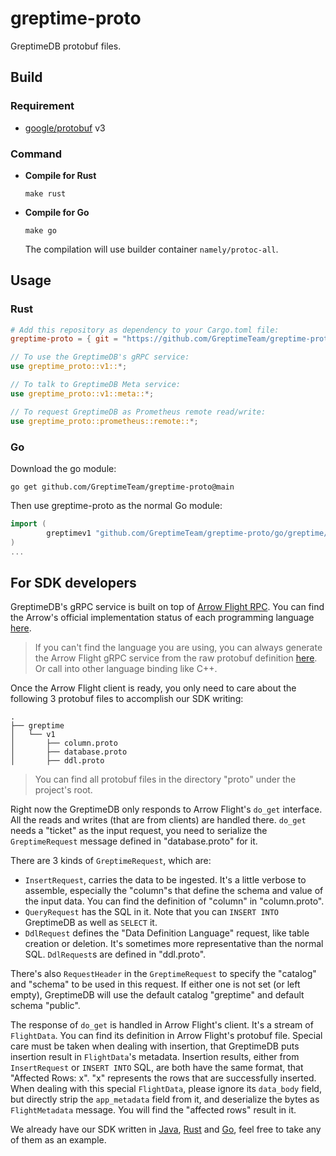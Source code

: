# greptime-proto

GreptimeDB protobuf files.

## Build

### Requirement

- [google/protobuf](https://github.com/protocolbuffers/protobuf) v3

### Command

- **Compile for Rust**

  ```console
  make rust
  ```
  
- **Compile for Go**

  ```console
  make go
  ```
  
  The compilation will use builder container `namely/protoc-all`.

## Usage

### Rust

```Toml
# Add this repository as dependency to your Cargo.toml file:
greptime-proto = { git = "https://github.com/GreptimeTeam/greptime-proto.git" }
```

```Rust
// To use the GreptimeDB's gRPC service:
use greptime_proto::v1::*;

// To talk to GreptimeDB Meta service:
use greptime_proto::v1::meta::*;

// To request GreptimeDB as Prometheus remote read/write:
use greptime_proto::prometheus::remote::*;
```

### Go

Download the go module:

```console
go get github.com/GreptimeTeam/greptime-proto@main
```

Then use greptime-proto as the normal Go module:

```go
import (
        greptimev1 "github.com/GreptimeTeam/greptime-proto/go/greptime/v1"
)
...
```

## For SDK developers

GreptimeDB's gRPC service is built on top of [Arrow Flight RPC](https://arrow.apache.org/docs/format/Flight.html). You can find the Arrow's official implementation status of each programming language [here](https://arrow.apache.org/docs/status.html#flight-rpc).

> If you can't find the language you are using, you can always generate the Arrow Flight gRPC service from the raw protobuf definition [here](https://arrow.apache.org/docs/format/Flight.html#protocol-buffer-definitions). Or call into other language binding like C++. 

Once the Arrow Flight client is ready, you only need to care about the following 3 protobuf files to accomplish our SDK writing:

```console
.
├── greptime
│   └── v1
│       ├── column.proto        
│       ├── database.proto      
│       ├── ddl.proto            
```

> You can find all protobuf files in the directory "proto" under the project's root.

Right now the GreptimeDB only responds to Arrow Flight's `do_get` interface. All the reads and writes (that are from clients) are handled there. `do_get` needs a "ticket" as the input request, you need to serialize the `GreptimeRequest` message defined in "database.proto" for it.

There are 3 kinds of `GreptimeRequest`, which are:

- `InsertRequest`, carries the data to be ingested. It's a little verbose to assemble, especially the "column"s that define the schema and value of the input data. You can find the definition of "column" in "column.proto".
- `QueryRequest` has the SQL in it. Note that you can `INSERT INTO` GreptimeDB as well as `SELECT` it.
- `DdlRequest` defines the "Data Definition Language" request, like table creation or deletion. It's sometimes more representative than the normal SQL. `DdlRequest`s are defined in "ddl.proto".

There's also `RequestHeader` in the `GreptimeRequest` to specify the "catalog" and "schema" to be used in this request. If either one is not set (or left empty), GreptimeDB will use the default catalog "greptime" and default schema "public".

The response of `do_get` is handled in Arrow Flight's client. It's a stream of `FlightData`. You can find its definition in Arrow Flight's protobuf file. Special care must be taken when dealing with insertion, that GreptimeDB puts insertion result in `FlightData`'s metadata. Insertion results, either from `InsertRequest` or `INSERT INTO` SQL, are both have the same format, that "Affected Rows: x". "x" represents the rows that are successfully inserted. When dealing with this special `FlightData`, please ignore its `data_body` field, but directly strip the `app_metadata` field from it, and deserialize the bytes as `FlightMetadata` message. You will find the "affected rows" result in it.

We already have our SDK written in [Java](https://github.com/GreptimeTeam/greptimedb-client-java), [Rust]() and [Go](), feel free to take any of them as an example.
